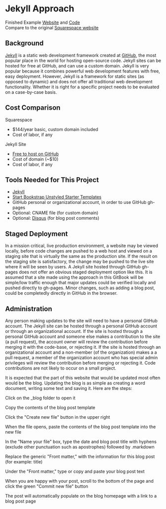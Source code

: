 # Jekyll Approach

Finished Example [Website](https://katherinemichel.github.io/self-hosted-church-website-jekyll) and [Code](https://github.com/KatherineMichel/self-hosted-church-website-jekyll/tree/gh-pages)<br>
Compare to the original [Squarespace website](http://www.prettyprairieumc.org)

## Background

[Jekyll](https://jekyllrb.com) is a static web development framework created at [GitHub](https://github.com), the most popular place in the world for hosting open-source code. Jekyll sites can be hosted for free at GitHub, and can use a custom domain. Jekyll is very popular because it combines powerful web development features with free, easy deployment. However, Jekyll is a framework for static sites (as opposed to dynamic) and does not offer all traditional web development functionality. Whether it is right for a specific project needs to be evaluated on a case-by-case basis. 
 
## Cost Comparison

Squarespace
* $144/year basic, custom domain included
* Cost of labor, if any

Jekyll Site
* [Free to host on GitHub](https://help.github.com/articles/using-jekyll-as-a-static-site-generator-with-github-pages)
* Cost of domain (~$10)
* Cost of labor, if any

## Tools Needed for This Project

* [Jekyll](https://jekyllrb.com)
* [Start Bookstrap Unstyled Starter Templates](http://startbootstrap.com/template-categories/unstyled)
* GitHub personal or organizational account, in order to use GitHub gh-pages
* Optional: CNAME file (for custom domain)
* Optional: [Disqus](https://disqus.com) (for blog post comments)

## Staged Deployment

In a mission critical, live production environment, a website may be viewed locally, before code changes are pushed to a web host and viewed on a staging site that is virtually the same as the production site. If the result on the staging site is satisfactory, the change may be pushed to the live site where it will be seen by users. A Jekyll site hosted through GitHub gh-pages does not offer an obvious staged deployment option like this. It is assumed that a site made using the approach in this GitBook will be simple/low traffic enough that major updates could be verified locally and pushed directly to gh-pages. Minor changes, such as adding a blog post, could be completedly directly in GitHub in the browser. 

## Administration

Any person making updates to the site will need to have a personal GitHub account. The Jekyll site can be hosted through a personal GitHub account or through an organizational account. If the site is hosted through a personal GitHub account and someone else makes a contribution to the site (a pull request), the account owner will review the contribution before merging it with the code-base, or rejecting it. If the site is hosted through an organizational account and a non-member (of the organization) makes a a pull request, a member of the organization account who has special admin privileges will review the contribution before merging or rejecting it. Code contributions are not likely to occur on a small project. 

It is expected that the part of this website that would be updated most often would be the blog. Updating the blog is as simple as creating a word document, writing some text and saving it. Here are the steps: 

Click on the _blog folder to open it

Copy the contents of the blog post template

Click the "Create new file" button in the upper right

When the file opens, paste the contents of the blog post template into the new file

In the "Name your file" box, type the date and blog post title with hyphens (exclude other punctuation such as apostrophes) followed by .markdown

Replace the generic "Front matter," with the information for this blog post (for example: title)

Under the "Front matter," type or copy and paste your blog post text

When you are happy with your post, scroll to the bottom of the page and click the green "Commit new file" button

The post will automatically populate on the blog homepage with a link to a blog post page
